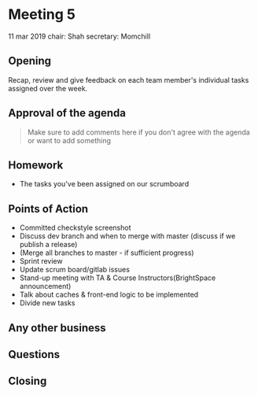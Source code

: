 # Meeting 5
11 mar 2019
chair: Shah
secretary: Momchill 

## Opening
Recap, review and give feedback on each team member's individual tasks assigned over the week.

## Approval of the agenda
> Make sure to add comments here if you don't agree with the agenda or want to add something


## Homework 
- The tasks you've been assigned on our scrumboard

## Points of Action
- Committed checkstyle screenshot
- Discuss dev branch and when to merge with master (discuss if we publish a release)
- (Merge all branches to master - if sufficient progress)
- Sprint review 
- Update scrum board/gitlab issues
- Stand-up meeting with TA & Course Instructors(BrightSpace announcement)
- Talk about caches & front-end logic to be implemented
- Divide new tasks

## Any other business


## Questions


## Closing